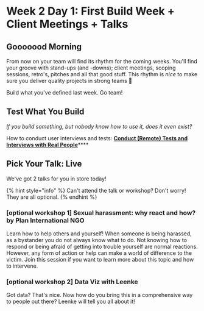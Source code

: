 # Week 2 Day 1: First Build Week + Client Meetings + Talks

## Gooooood Morning

From now on your team will find its rhythm for the coming weeks. You'll find your groove with stand-ups (and -downs); client meetings, scoping sessions, retro's, pitches and all that good stuff. This rhythm is _nice_ to make sure you deliver quality projects in strong teams 💪

Build what you've defined last week. Go team!

## Test What You Build

_If you build something, but nobody know how to use it, does it even exist?_

How to conduct user interviews and tests: [**Conduct (Remote) Tests and Interviews with Real People**](https://help.osoc.be/global/tutorials/how-to-conduct-remote-tests-and-interviews-with-real-people)****

## Pick Your Talk: Live

We've got 2 talks for you in store today!

{% hint style="info" %}
Can't attend the talk or workshop? Don't worry! They are all optional.
{% endhint %}

### \[optional workshop 1] Sexual harassment: why react and how? by Plan International NGO

Learn how to help others and yourself! When someone is being harassed, as a bystander you do not always know what to do. Not knowing how to respond or being afraid of getting into trouble yourself are normal reactions. However, any form of action or help can make a world of difference to the victim. Join this session if you want to learn more about this topic and how to intervene.

### \[optional workshop 2] Data Viz with Leenke

Got data? That's nice. Now how do you bring this in a comprehensive way to people out there? Leenke will tell you all about it!
